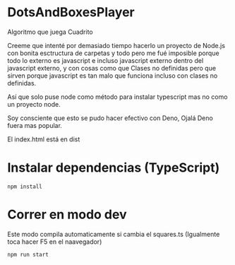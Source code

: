 # DotsAndBoxesPlayer
Algoritmo  que juega Cuadrito

Creeme que intenté por demasiado tiempo hacerlo un proyecto de Node.js con bonita esctructura de carpetas y todo pero me fué imposible porque todo lo externo es javascript e incluso javascript externo dentro del javascript externo, y con cosas como que Clases no definidas pero que sirven porque javascript es tan malo que funciona incluso con clases no definidas.

Así que solo puse node como método para instalar typescript mas no como un proyecto node.

Soy consciente que esto se pudo hacer efectivo con Deno, Ojalá Deno fuera mas popular.

El index.html está en dist

# Instalar dependencias (TypeScript)

    npm install

# Correr en modo dev
Este modo compila automaticamente si cambia el squares.ts (Igualmente toca hacer F5 en el naavegador)

    npm run start